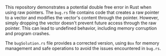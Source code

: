 This repository demonstrates a potential double free error in Rust when using raw pointers.  The `bug.rs` file contains code that creates a raw pointer to a vector and modifies the vector's content through the pointer. However, simply dropping the vector doesn't prevent future access through the raw pointer. This can lead to undefined behavior, including memory corruption and program crashes.

The `bugSolution.rs` file provides a corrected version, using `Box` for memory management and safe operations to avoid the issues encountered in `bug.rs`.